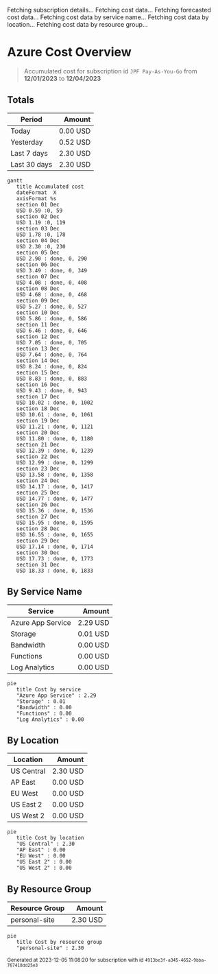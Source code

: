 Fetching subscription details...
Fetching cost data...
Fetching forecasted cost data...
Fetching cost data by service name...
Fetching cost data by location...
Fetching cost data by resource group...
# Azure Cost Overview

> Accumulated cost for subscription id `JPF Pay-As-You-Go` from **12/01/2023** to **12/04/2023**

## Totals

|Period|Amount|
|---|---:|
|Today|0.00 USD|
|Yesterday|0.52 USD|
|Last 7 days|2.30 USD|
|Last 30 days|2.30 USD|

```mermaid
gantt
   title Accumulated cost
   dateFormat  X
   axisFormat %s
   section 01 Dec
   USD 0.59 :0, 59
   section 02 Dec
   USD 1.19 :0, 119
   section 03 Dec
   USD 1.78 :0, 178
   section 04 Dec
   USD 2.30 :0, 230
   section 05 Dec
   USD 2.90 : done, 0, 290
   section 06 Dec
   USD 3.49 : done, 0, 349
   section 07 Dec
   USD 4.08 : done, 0, 408
   section 08 Dec
   USD 4.68 : done, 0, 468
   section 09 Dec
   USD 5.27 : done, 0, 527
   section 10 Dec
   USD 5.86 : done, 0, 586
   section 11 Dec
   USD 6.46 : done, 0, 646
   section 12 Dec
   USD 7.05 : done, 0, 705
   section 13 Dec
   USD 7.64 : done, 0, 764
   section 14 Dec
   USD 8.24 : done, 0, 824
   section 15 Dec
   USD 8.83 : done, 0, 883
   section 16 Dec
   USD 9.43 : done, 0, 943
   section 17 Dec
   USD 10.02 : done, 0, 1002
   section 18 Dec
   USD 10.61 : done, 0, 1061
   section 19 Dec
   USD 11.21 : done, 0, 1121
   section 20 Dec
   USD 11.80 : done, 0, 1180
   section 21 Dec
   USD 12.39 : done, 0, 1239
   section 22 Dec
   USD 12.99 : done, 0, 1299
   section 23 Dec
   USD 13.58 : done, 0, 1358
   section 24 Dec
   USD 14.17 : done, 0, 1417
   section 25 Dec
   USD 14.77 : done, 0, 1477
   section 26 Dec
   USD 15.36 : done, 0, 1536
   section 27 Dec
   USD 15.95 : done, 0, 1595
   section 28 Dec
   USD 16.55 : done, 0, 1655
   section 29 Dec
   USD 17.14 : done, 0, 1714
   section 30 Dec
   USD 17.73 : done, 0, 1773
   section 31 Dec
   USD 18.33 : done, 0, 1833
```

## By Service Name

|Service|Amount|
|---|---:|
|Azure App Service|2.29 USD|
|Storage|0.01 USD|
|Bandwidth|0.00 USD|
|Functions|0.00 USD|
|Log Analytics|0.00 USD|

```mermaid
pie
   title Cost by service
   "Azure App Service" : 2.29
   "Storage" : 0.01
   "Bandwidth" : 0.00
   "Functions" : 0.00
   "Log Analytics" : 0.00
```

## By Location

|Location|Amount|
|---|---:|
|US Central|2.30 USD|
|AP East|0.00 USD|
|EU West|0.00 USD|
|US East 2|0.00 USD|
|US West 2|0.00 USD|

```mermaid
pie
   title Cost by location
   "US Central" : 2.30
   "AP East" : 0.00
   "EU West" : 0.00
   "US East 2" : 0.00
   "US West 2" : 0.00
```

## By Resource Group

|Resource Group|Amount|
|---|---:|
|personal-site|2.30 USD|

```mermaid
pie
   title Cost by resource group
   "personal-site" : 2.30
```

<sup>Generated at 2023-12-05 11:08:20 for subscription with id `4913be3f-a345-4652-9bba-767418dd25e3`</sup>
